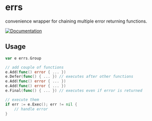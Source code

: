 # errs
convenience wrapper for chaining multiple error returning functions.

[![Documentation](https://img.shields.io/badge/godoc-reference-blue.svg?style=flat-square)](https://godoc.org/github.com/abiosoft/errs)

## Usage
```go
var e errs.Group

// add couple of functions
e.Add(func() error { ... })
e.Defer(func() { ... }) // executes after other functions
e.Add(func() error { ... })
e.Add(func() error { ... })
e.Final(func() { ... }) // executes even if error is returned

// execute them
if err := e.Exec(); err != nil {
    // handle error
}
```